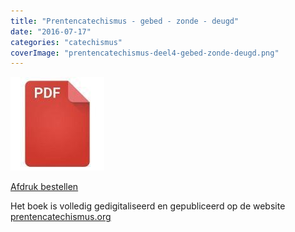 ```yaml
---
title: "Prentencatechismus - gebed - zonde - deugd"
date: "2016-07-17"
categories: "catechismus"
coverImage: "prentencatechismus-deel4-gebed-zonde-deugd.png"
---
```


<!--more-->

[![pdf](images/2bdd26a893f94f1d69b5a89ee751a599-150x150.jpg)](http://prentencatechismus.org/wp-content/uploads/2014/03/prentencatechismus-deel4-gebed-zonde-deugd.pdf)

[Afdruk bestellen](https://www.peecho.com/print/en/11176)

Het boek is volledig gedigitaliseerd en gepubliceerd op de website [prentencatechismus.org](http://prentencatechismus.org/inhoud/)
